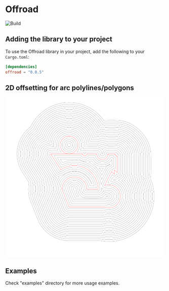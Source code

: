 # Offroad
![Build](https://github.com/radevgit/offroad/actions/workflows/rust.yml/badge.svg)

## Adding the library to your project

To use the Offroad library in your project, add the following to your `Cargo.toml`:

```toml
[dependencies]
offroad = "0.0.5"
```

## 2D offsetting for arc polylines/polygons
![](https://raw.githubusercontent.com/radevgit/offroad/refs/heads/main/img/offsets.svg "arc-line polygon offsets")


## Examples

Check "examples" directory for more usage examples.

